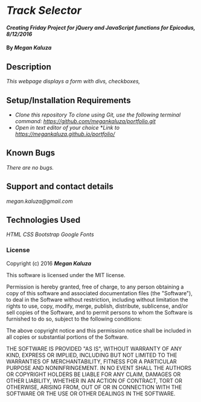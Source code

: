 # _Track Selector_

#### _Creating Friday Project for jQuery and JavaScript functions for Epicodus, 8/12/2016_

#### By _**Megan Kaluza**_

## Description

_This webpage displays a form with divs, checkboxes,_

## Setup/Installation Requirements

* _Clone this repository_
    _To clone using Git, use the following terminal command:_
    _https://github.com/megankaluza/portfolio.git_
* _Open in text editor of your choice_
*_Link to https://megankaluza.github.io/portfolio/_

## Known Bugs

_There are no bugs._

## Support and contact details

_megan.kaluza@gmail.com_

## Technologies Used

_HTML_
_CSS_
_Bootstrap_
_Google Fonts_

### License

Copyright (c) 2016 **_Megan Kaluza_**

This software is licensed under the MIT license.

Permission is hereby granted, free of charge, to any person obtaining a copy of this software and associated documentation files (the "Software"), to deal in the Software without restriction, including without limitation the rights to use, copy, modify, merge, publish, distribute, sublicense, and/or sell copies of the Software, and to permit persons to whom the Software is furnished to do so, subject to the following conditions:

The above copyright notice and this permission notice shall be included in all copies or substantial portions of the Software.

THE SOFTWARE IS PROVIDED "AS IS", WITHOUT WARRANTY OF ANY KIND, EXPRESS OR IMPLIED, INCLUDING BUT NOT LIMITED TO THE WARRANTIES OF MERCHANTABILITY, FITNESS FOR A PARTICULAR PURPOSE AND NONINFRINGEMENT. IN NO EVENT SHALL THE AUTHORS OR COPYRIGHT HOLDERS BE LIABLE FOR ANY CLAIM, DAMAGES OR OTHER LIABILITY, WHETHER IN AN ACTION OF CONTRACT, TORT OR OTHERWISE, ARISING FROM, OUT OF OR IN CONNECTION WITH THE SOFTWARE OR THE USE OR OTHER DEALINGS IN THE SOFTWARE.
